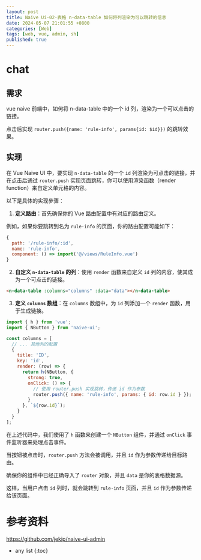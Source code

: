 ```yaml
---
layout: post
title: Naive Ui-02-表格 n-data-table 如何将列渲染为可以跳转的信息 
date: 2024-05-07 21:01:55 +0800
categories: [Web]
tags: [web, vue, admin, sh]
published: true
---
```




# chat

## 需求

vue naive 前端中，如何将 n-data-table 中的一个 id 列，渲染为一个可以点击的链接。

点击后实现 `router.push({name: 'rule-info', params{id: $id}})` 的跳转效果。

## 实现

在 Vue Naive UI 中，要实现 `n-data-table` 的一个 `id` 列渲染为可点击的链接，并在点击后通过 `router.push` 实现页面跳转，你可以使用渲染函数（render function）来自定义单元格的内容。

以下是具体的实现步骤：

1. **定义路由**：首先确保你的 Vue 路由配置中有对应的路由定义。

例如，如果你要跳转到名为 `rule-info` 的页面，你的路由配置可能如下：

```javascript
{
  path: '/rule-info/:id',
  name: 'rule-info',
  component: () => import('@/views/RuleInfo.vue')
}
```

2. **自定义 `n-data-table` 的列**：使用 `render` 函数来自定义 `id` 列的内容，使其成为一个可点击的链接。

```html
<n-data-table :columns="columns" :data="data"></n-data-table>
```

3. **定义 `columns` 数组**：在 `columns` 数组中，为 `id` 列添加一个 `render` 函数，用于生成链接。

```javascript
import { h } from 'vue';
import { NButton } from 'naive-ui';

const columns = [
  // ... 其他列的配置
  {
    title: 'ID',
    key: 'id',
    render: (row) => {
      return h(NButton, {
        strong: true,
        onClick: () => {
          // 使用 router.push 实现跳转，传递 id 作为参数
          router.push({ name: 'rule-info', params: { id: row.id } });
        }
      }, `${row.id}`);
    }
  }
];
```

在上述代码中，我们使用了 `h` 函数来创建一个 `NButton` 组件，并通过 `onClick` 事件监听器来处理点击事件。

当按钮被点击时，`router.push` 方法会被调用，并且 `id` 作为参数传递给目标路由。

确保你的组件中已经正确导入了 `router` 对象，并且 `data` 是你的表格数据源。

这样，当用户点击 `id` 列时，就会跳转到 `rule-info` 页面，并且 `id` 作为参数传递给该页面。

# 参考资料

https://github.com/jekip/naive-ui-admin

* any list
{:toc}
